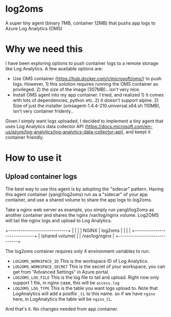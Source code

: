 # log2oms
A super tiny agent (binary 7MB, container 12MB) that pushs app logs to Azure Log Analytics (OMS)

# Why we need this
I have been exploring options to push container logs to a remote storage like Log Analytics. A few available options are:

* Use OMS container (https://hub.docker.com/r/microsoft/oms/) to push logs. However, 1) this solution requires running the OMS container as privileged. 2) the size of the image (307MB)...isn't very nice.
* Install OMS agent into my app container. I tried, and realized 1) it comes with lots of dependencies, python etc. 2) it doesn't support alpine. 2) Size of just the installer (omsagent-1.4.4-210.universal.x64.sh 110MB), isn't very container fridenly..

Given I simply want logs uploaded, I decided to implement a tiny agent that uses Log Analytics data collector API (https://docs.microsoft.com/en-us/azure/log-analytics/log-analytics-data-collector-api), and keept it container friendly.

# How to use it
## Upload container logs
The best way to use this agent is by adopting the "sidecar" pattern. Having this agent container (yangl/log2oms) run as a "sidecar" of your app container, and use a shared volume to share the app logs to log2oms.

Take a nginx web server as example, you simply run yangl/log2oms as another container and shares the nginx /var/log/nginx volume. Log2OMS will tail the nginx logs and upload to Log Analytics.

  +-----------------------------+
  |              |              |
  |    NGINX     |     log2oms  |
  |              |              |
  +-----------------------------+
  |        (shared volume)      |
  |        /var/log/nginx       |
  +-----------------------------+

The log2oms container requires only 4 environment variables to run:

* `LOG2OMS_WORKSPACE_ID` This is the workspace ID of Log Analytics.
* `LOG2OMS_WORKSPACE_SECRET` This is the secret of your workspace, you can get from "Advanced Settings" in Azure portal.
* `LOG2OMS_LOG_FILE` This is the log file to tail and upload. Right now only support 1 file, in nginx case, this will be `access.log`
* `LOG2OMS_LOG_TYPE` This is the table you want logs upload to. Note that LogAnalytics will add a postfix `_CL` to this name. so if we have `nginx` here, in LogAnalytics the table will be `nginx_CL`.

And that's it. No changes needed from app container.

